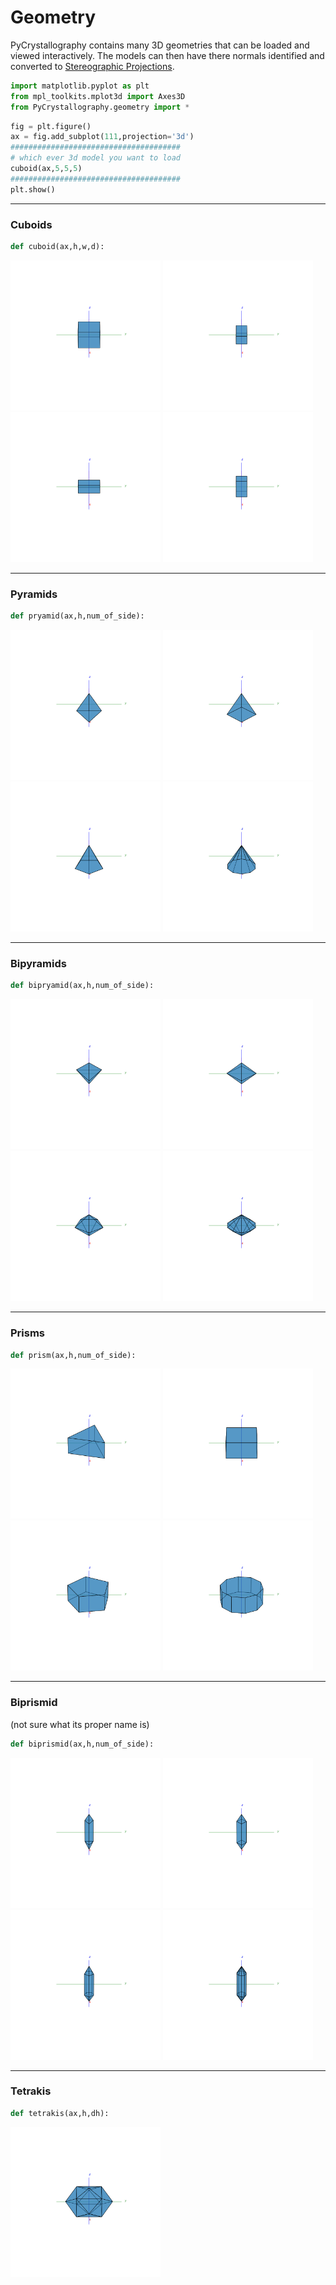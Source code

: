 
# Geometry

PyCrystallography contains many 3D geometries that can be loaded and viewed interactively. The models can then have there normals identified and converted to [Stereographic Projections](https://github.com/Shellywell123/PyCrystallography/blob/main/docs/stereographic_projections.md).
```py
import matplotlib.pyplot as plt
from mpl_toolkits.mplot3d import Axes3D
from PyCrystallography.geometry import *
```
```py
fig = plt.figure()
ax = fig.add_subplot(111,projection='3d')
######################################
# which ever 3d model you want to load
cuboid(ax,5,5,5)
######################################
plt.show()
```

<hr />

### Cuboids
```py
def cuboid(ax,h,w,d):
```
<p float="left">
  <img src="../PyCrystallography/Images/cube.gif" style="width: 25vw;" />
  <img src="../PyCrystallography/Images/cuboid_x.gif" style="width: 25vw;" />
  <img src="../PyCrystallography/Images/cuboid_y.gif" style="width: 25vw;" />
  <img src="../PyCrystallography/Images/cuboid_z.gif" style="width: 25vw;" />
</p>

<hr />

### Pyramids
```py
def pryamid(ax,h,num_of_side):
```
<p float="left">
  <img src="../PyCrystallography/Images/pyramid3.gif" style="width: 25vw;" />
  <img src="../PyCrystallography/Images/pyramid4.gif" style="width: 25vw;" />
  <img src="../PyCrystallography/Images/pyramid5.gif" style="width: 25vw;" />
  <img src="../PyCrystallography/Images/pyramid10.gif" style="width: 25vw;" />
</p>

<hr />

### Bipyramids
```py
def bipryamid(ax,h,num_of_side):
```
<p float="left">
  <img src="../PyCrystallography/Images/bipyramid3.gif" style="width: 25vw;" />
  <img src="../PyCrystallography/Images/bipyramid4.gif" style="width: 25vw;" />
  <img src="../PyCrystallography/Images/bipyramid5.gif" style="width: 25vw;" />
  <img src="../PyCrystallography/Images/bipyramid10.gif" style="width: 25vw;" />
</p>

<hr />

### Prisms
```py
def prism(ax,h,num_of_side):
```
<p float="left">
  <img src="../PyCrystallography/Images/prism3.gif" style="width: 25vw;" />
  <img src="../PyCrystallography/Images/prism4.gif" style="width: 25vw;" />
  <img src="../PyCrystallography/Images/prism5.gif" style="width: 25vw;" />
  <img src="../PyCrystallography/Images/prism10.gif" style="width: 25vw;" />
</p>

<hr />

### Biprismid 
(not sure what its proper name is)
```py
def biprismid(ax,h,num_of_side):
```
<p float="left">
  <img src="../PyCrystallography/Images/biprismid3.gif" style="width: 25vw;" />
  <img src="../PyCrystallography/Images/biprismid4.gif" style="width: 25vw;" />
  <img src="../PyCrystallography/Images/biprismid5.gif" style="width: 25vw;" />
  <img src="../PyCrystallography/Images/biprismid10.gif" style="width: 25vw;" />
</p>

<hr />

### Tetrakis
```py
def tetrakis(ax,h,dh):
```
<p float="left">
  <img src="../PyCrystallography/Images/tetrakis.gif" style="width: 25vw;" />
</p>
